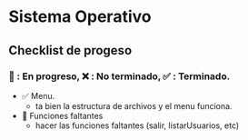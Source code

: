 # Sistema Operativo

## Checklist de progeso
### :arrows_counterclockwise: : En progreso, :x: : No terminado, :white_check_mark: : Terminado.
- :white_check_mark: Menu.
  - ta bien la estructura de archivos y el menu funciona.
- :arrows_counterclockwise: Funciones faltantes
  - hacer las funciones faltantes (salir, listarUsuarios, etc)
